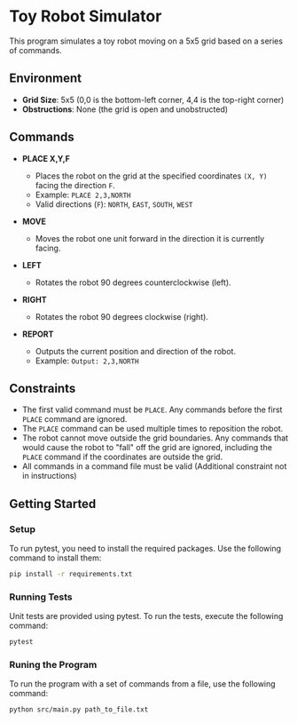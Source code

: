 # Toy Robot Simulator

This program simulates a toy robot moving on a 5x5 grid based on a series of commands.

## Environment

- **Grid Size**: 5x5 (0,0 is the bottom-left corner, 4,4 is the top-right corner)
- **Obstructions**: None (the grid is open and unobstructed)

## Commands

- **PLACE X,Y,F**
  - Places the robot on the grid at the specified coordinates `(X, Y)` facing the direction `F`.
  - Example: `PLACE 2,3,NORTH`
  - Valid directions (`F`): `NORTH`, `EAST`, `SOUTH`, `WEST`
  
- **MOVE**
  - Moves the robot one unit forward in the direction it is currently facing.

- **LEFT**
  - Rotates the robot 90 degrees counterclockwise (left).

- **RIGHT**
  - Rotates the robot 90 degrees clockwise (right).

- **REPORT**
  - Outputs the current position and direction of the robot.
  - Example: `Output: 2,3,NORTH`

## Constraints

- The first valid command must be `PLACE`. Any commands before the first `PLACE` command are ignored.
- The `PLACE` command can be used multiple times to reposition the robot.
- The robot cannot move outside the grid boundaries. Any commands that would cause the robot to "fall" off the grid are ignored, including the `PLACE` command if the coordinates are outside the grid.
- All commands in a command file must be valid (Additional constraint not in instructions)

## Getting Started

### Setup

To run pytest, you need to install the required packages. Use the following command to install them:

```bash
pip install -r requirements.txt
```

### Running Tests
Unit tests are provided using pytest. To run the tests, execute the following command:
```bash
pytest
```

### Runing the Program

To run the program with a set of commands from a file, use the following command:
```bash
python src/main.py path_to_file.txt
```
